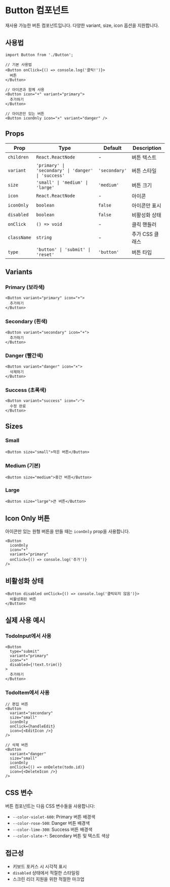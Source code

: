 # Button 컴포넌트

재사용 가능한 버튼 컴포넌트입니다. 다양한 variant, size, icon 옵션을 지원합니다.

## 사용법

```tsx
import Button from './Button';

// 기본 사용법
<Button onClick={() => console.log('클릭!')}>
  버튼
</Button>

// 아이콘과 함께 사용
<Button icon="+" variant="primary">
  추가하기
</Button>

// 아이콘만 있는 버튼
<Button iconOnly icon="×" variant="danger" />
```

## Props

| Prop | Type | Default | Description |
|------|------|---------|-------------|
| `children` | `React.ReactNode` | - | 버튼 텍스트 |
| `variant` | `'primary' \| 'secondary' \| 'danger' \| 'success'` | `'secondary'` | 버튼 스타일 |
| `size` | `'small' \| 'medium' \| 'large'` | `'medium'` | 버튼 크기 |
| `icon` | `React.ReactNode` | - | 아이콘 |
| `iconOnly` | `boolean` | `false` | 아이콘만 표시 |
| `disabled` | `boolean` | `false` | 비활성화 상태 |
| `onClick` | `() => void` | - | 클릭 핸들러 |
| `className` | `string` | - | 추가 CSS 클래스 |
| `type` | `'button' \| 'submit' \| 'reset'` | `'button'` | 버튼 타입 |

## Variants

### Primary (보라색)
```tsx
<Button variant="primary" icon="+">
  추가하기
</Button>
```

### Secondary (흰색)
```tsx
<Button variant="secondary" icon="+">
  추가하기
</Button>
```

### Danger (빨간색)
```tsx
<Button variant="danger" icon="×">
  삭제하기
</Button>
```

### Success (초록색)
```tsx
<Button variant="success" icon="✓">
  수정 완료
</Button>
```

## Sizes

### Small
```tsx
<Button size="small">작은 버튼</Button>
```

### Medium (기본)
```tsx
<Button size="medium">중간 버튼</Button>
```

### Large
```tsx
<Button size="large">큰 버튼</Button>
```

## Icon Only 버튼

아이콘만 있는 원형 버튼을 만들 때는 `iconOnly` prop을 사용합니다.

```tsx
<Button 
  iconOnly 
  icon="+" 
  variant="primary" 
  onClick={() => console.log('추가')} 
/>
```

## 비활성화 상태

```tsx
<Button disabled onClick={() => console.log('클릭되지 않음')}>
  비활성화된 버튼
</Button>
```

## 실제 사용 예시

### TodoInput에서 사용
```tsx
<Button 
  type="submit" 
  variant="primary"
  icon="+"
  disabled={!text.trim()}
>
  추가하기
</Button>
```

### TodoItem에서 사용
```tsx
// 편집 버튼
<Button
  variant="secondary"
  size="small"
  iconOnly
  onClick={handleEdit}
  icon={<EditIcon />}
/>

// 삭제 버튼
<Button
  variant="danger"
  size="small"
  iconOnly
  onClick={() => onDelete(todo.id)}
  icon={<DeleteIcon />}
/>
```

## CSS 변수

버튼 컴포넌트는 다음 CSS 변수들을 사용합니다:

- `--color-violet-600`: Primary 버튼 배경색
- `--color-rose-500`: Danger 버튼 배경색
- `--color-lime-300`: Success 버튼 배경색
- `--color-slate-*`: Secondary 버튼 및 텍스트 색상

## 접근성

- 키보드 포커스 시 시각적 표시
- `disabled` 상태에서 적절한 스타일링
- 스크린 리더 지원을 위한 적절한 마크업 